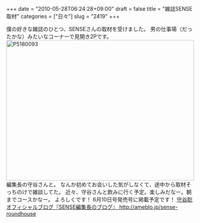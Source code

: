 +++
date = "2010-05-28T06:24:28+09:00"
draft = false
title = "雑誌SENSE取材"
categories = ["日々"]
slug = "2419"
+++

僕の好きな雑誌のひとつ、SENSEさんの取材を受けました。
男の仕事場（だったかな）みたいなコーナーで見開き2Pです。
<a href="http://www.flickr.com/photos/h-b-k-r/4645369951/" title="P5180093 by hbkr, on Flickr"><img src="http://farm5.static.flickr.com/4044/4645369951_9c9df9eb78.jpg" width="500" height="375" alt="P5180093" /></a>
編集長の守谷さんと。
なんか初めてお会いした気がしなくて、途中から取材そっちのけで雑談してた。
近々、守谷さんと飲みに行く予定。楽しみだなー。朝までコースかなー。
よろしくです！
6月10日号発売号に掲載予定です！
<a href="http://ameblo.jp/sense-roundhouse" target="_blank">守谷聡オフィシャルブログ『SENSE編集長のブログ』
http://ameblo.jp/sense-roundhouse</a>
